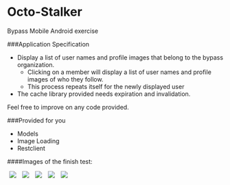 Octo-Stalker
============

Bypass Mobile Android exercise 

###Application Specification

+ Display a list of user names and profile images that belong to the bypass organization.
  * Clicking on a member will display a list of user names and profile images of who they follow. 
  * This process repeats itself for the newly displayed user
+ The cache library provided needs expiration and invalidation.

Feel free to improve on any code provided.

###Provided for you 
- Models 
- Image Loading
- Restclient

####Images of the finish test:

<img src="http://migueledgarcia.com/wordpress/wp-content/uploads/2014/07/Screenshot_2014-07-14-19-26-36.png" hspace="5">
<img src="http://migueledgarcia.com/wordpress/wp-content/uploads/2014/07/Screenshot_2014-07-14-19-26-46.png" hspace="5">
<img src="http://migueledgarcia.com/wordpress/wp-content/uploads/2014/07/Screenshot_2014-07-14-19-27-12.png" hspace="5">
<img src="http://migueledgarcia.com/wordpress/wp-content/uploads/2014/07/Screenshot_2014-07-14-19-27-25.png" hspace="5">
<img src="http://migueledgarcia.com/wordpress/wp-content/uploads/2014/07/Screenshot_2014-07-14-19-27-40.png" hspace="5">
